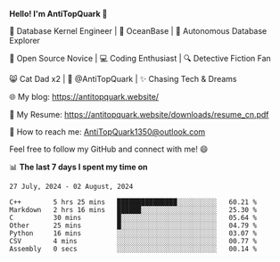 
**Hello! I'm AntiTopQuark 👋**

🔧 Database Kernel Engineer | 🌊 OceanBase | 🤖 Autonomous Database Explorer

🌱 Open Source Novice | 💻 Coding Enthusiast | 🔍 Detective Fiction Fan

😸 Cat Dad x2 | 🎉 @AntiTopQuark | ✨ Chasing Tech & Dreams

🌐 My blog: https://antitopquark.website/

📄 My Resume: https://antitopquark.website/downloads/resume_cn.pdf

📧 How to reach me: AntiTopQuark1350@outlook.com

Feel free to follow my GitHub and connect with me! 😄

📊 **The last 7 days I spent my time on** 

<!--START_SECTION:waka-->
```text
27 July, 2024 - 02 August, 2024

C++        5 hrs 25 mins   ███████████████░░░░░░░░░░   60.21 % 
Markdown   2 hrs 16 mins   ██████░░░░░░░░░░░░░░░░░░░   25.30 % 
C          30 mins         █░░░░░░░░░░░░░░░░░░░░░░░░   05.64 % 
Other      25 mins         █░░░░░░░░░░░░░░░░░░░░░░░░   04.79 % 
Python     16 mins         ░░░░░░░░░░░░░░░░░░░░░░░░░   03.07 % 
CSV        4 mins          ░░░░░░░░░░░░░░░░░░░░░░░░░   00.77 % 
Assembly   0 secs          ░░░░░░░░░░░░░░░░░░░░░░░░░   00.14 %
```
<!--END_SECTION:waka-->


